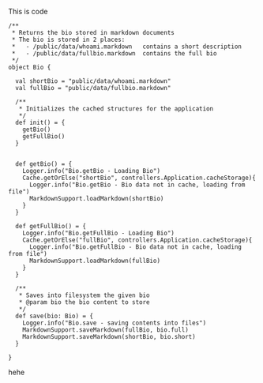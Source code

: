 This is code

    /**
     * Returns the bio stored in markdown documents
     * The bio is stored in 2 places:
     *   - /public/data/whoami.markdown   contains a short description
     *   - /public/data/fullbio.markdown  contains the full bio
     */
    object Bio {
    
      val shortBio = "public/data/whoami.markdown"
      val fullBio = "public/data/fullbio.markdown"
    
      /**
       * Initializes the cached structures for the application
       */
      def init() = {
        getBio()
        getFullBio()
      }
    
    
      def getBio() = {
        Logger.info("Bio.getBio - Loading Bio")
        Cache.getOrElse("shortBio", controllers.Application.cacheStorage){
          Logger.info("Bio.getBio - Bio data not in cache, loading from file")
          MarkdownSupport.loadMarkdown(shortBio)
        }
      }
    
      def getFullBio() = {
        Logger.info("Bio.getFullBio - Loading Bio")
        Cache.getOrElse("fullBio", controllers.Application.cacheStorage){
          Logger.info("Bio.getFullBio - Bio data not in cache, loading from file")
          MarkdownSupport.loadMarkdown(fullBio)
        }
      }
    
      /**
       * Saves into filesystem the given bio
       * @param bio the bio content to store
       */
      def save(bio: Bio) = {
        Logger.info("Bio.save - saving contents into files")
        MarkdownSupport.saveMarkdown(fullBio, bio.full)
        MarkdownSupport.saveMarkdown(shortBio, bio.short)
      }
    
    }

hehe